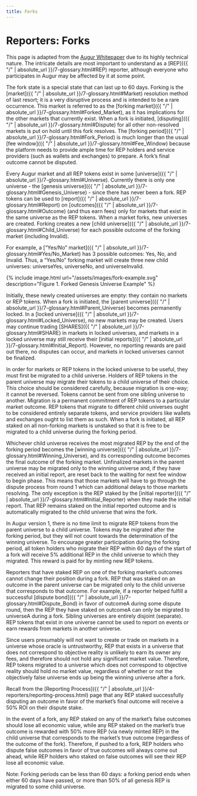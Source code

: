 ```yaml
---
title: Forks
---
```


# Reporters: Forks

This page is adapted from the [Augur Whitepaper](https://www.augur.net/whitepaper.pdf) due to its highly technical nature. The intricate details are most important to understand as a [REP]({{ "/" | absolute_url }}/7-glossary.html#REP) reporter, although everyone who participates in Augur may be affected by it at some point.

The fork state is a special state that can last up to 60 days.  Forking is the [market]({{ "/" | absolute_url }}/7-glossary.html#Market) resolution method of last resort; it is a very disruptive process and is intended to be a rare occurrence. This market is referred to as the [forking market]({{ "/" | absolute_url }}/7-glossary.html#Forked_Market), as it has implications for the other markets that currently exist. When a fork is initiated, [disputing]({{ "/" | absolute_url }}/7-glossary.html#Dispute) for all other non-resolved markets is put on hold until this fork resolves.  The [forking period]({{ "/" | absolute_url }}/7-glossary.html#Fork_Period) is much longer than the usual [fee window]({{ "/" | absolute_url }}/7-glossary.html#Fee_Window) because the platform needs to provide ample time for REP holders and service providers (such as wallets and exchanges) to prepare.  A fork’s final outcome cannot be disputed. 

Every Augur market and all REP tokens exist in some [universe]({{ "/" | absolute_url }}/7-glossary.html#Universe). Currently there is only one universe - the [genesis universe]({{ "/" | absolute_url }}/7-glossary.html#Genesis_Universe) - since there has never been a fork. REP tokens can be used to [report]({{ "/" | absolute_url }}/7-glossary.html#Report) on [outcomes]({{ "/" | absolute_url }}/7-glossary.html#Outcome) (and thus earn fees) only for markets that exist in the same universe as  the REP tokens. When a market forks, new universes are created. Forking creates a new [child universe]({{ "/" | absolute_url }}/7-glossary.html#Child_Universe) for each possible outcome of the forking market (including Invalid). 

For example, a [“Yes/No” market]({{ "/" | absolute_url }}/7-glossary.html#Yes/No_Market) has 3 possible outcomes: Yes, No, and Invalid.  Thus, a “Yes/No” forking market will create three new child universes: universeYes, universeNo, and universeInvalid.

<div class="center">
{% include image.html url="/assets/images/fork-example.svg" description="Figure 1. Forked Genesis Universe Example" %}
</div>

Initially, these newly created universes are empty: they contain no markets or REP tokens. When a fork is initiated, the [parent universe]({{ "/" | absolute_url }}/7-glossary.html#Parent_Universe) becomes permanently locked. In a [locked universe]({{ "/" | absolute_url }}/7-glossary.html#Locked_Universe), no new markets may be created. Users may continue trading [SHARES]({{ "/" | absolute_url }}/7-glossary.html#SHARE) in markets in locked universes, and markets in a locked universe may still receive their [initial reports]({{ "/" | absolute_url }}/7-glossary.html#Initial_Report). However, no reporting rewards are paid out there, no disputes can occur, and markets in locked universes cannot be finalized.

In order for markets or REP tokens in the locked universe to be useful, they must first be migrated to a child universe. Holders of REP tokens in the parent universe may migrate their tokens to a child universe of their choice. This choice should be considered carefully, because migration is one-way; it cannot be reversed. Tokens cannot be sent from one sibling universe to another. Migration is a permanent commitment of REP tokens to a particular market outcome. REP tokens that migrate to different child universes ought to be considered entirely separate tokens, and service providers like wallets and exchanges ought to list them as such. When a fork is initiated, all REP staked on all non-forking markets is unstaked so that it is free to be migrated to a child universe during the forking period. 

Whichever child universe receives the most migrated REP by the end of the forking period becomes the [winning universe]({{ "/" | absolute_url }}/7-glossary.html#Winning_Universe), and its corresponding outcome becomes the final outcome of the forking market.  Unfinalized markets in the parent universe may be migrated only to the winning universe and, if they have received an initial report, are reset back to the waiting for next fee window to begin phase. This means that those markets will have to go through the dispute process from round 1 which can additional delays to those markets resolving. The only exception is the REP staked by the [initial reporter]({{ "/" | absolute_url }}/7-glossary.html#Initial_Reporter) when they made the initial report. That REP remains staked on the initial reported outcome and is automatically migrated to the child universe that wins the fork.

In Augur version 1, there is no time limit to migrate REP tokens from the parent universe to a child universe. Tokens may be migrated after the forking period, but they will not count towards the determination of the winning universe. To encourage greater participation during the forking  period, all token holders who migrate their REP within 60 days of the start of a fork will receive 5% additional REP in the child universe to which they migrated. This reward is paid for by minting new REP tokens. 

Reporters that have staked REP on one of the forking market’s outcomes cannot change their position during a fork. REP that was staked on an outcome in the parent universe can be migrated only to the child universe that corresponds to that outcome. For example, if a reporter helped fulfill a successful [dispute bond]({{ "/" | absolute_url }}/7-glossary.html#Dispute_Bond) in favor of outcomeA during some dispute round, then the REP they have staked on outcomeA can only be migrated to universeA during a fork. Sibling universes are entirely disjoint (separate). REP tokens that exist in one universe cannot be used  to report on events or earn rewards from markets in another universe. 

Since users presumably will not want to create or trade on markets in a universe whose oracle is untrustworthy, REP that exists in a universe that does not correspond to objective reality is unlikely to earn its owner any fees, and therefore should not hold any significant market value. Therefore, REP tokens migrated to a universe which does not correspond to objective reality should hold no market value, regardless of whether or not the objectively false universe ends up being the winning universe after a fork. 

Recall from the [Reporting Process]({{ "/" | absolute_url }}/4-reporters/reporting-process.html) page that any REP staked successfully disputing an outcome in favor of the market’s final outcome will receive a 50% ROI on their dispute stake.

In the event of a fork, any REP staked on any of the market’s false outcomes should lose all economic value, while any REP staked on the market’s true outcome is rewarded with 50% more REP (via newly minted REP) in the child universe that corresponds to the market’s true outcome (regardless of the outcome of the fork). Therefore, if pushed to a fork, REP holders who dispute false outcomes in favor of true outcomes will always come out ahead, while REP holders who staked on false outcomes will see their REP lose all economic value. 

Note: Forking  periods  can  be  less  than  60  days:  a  forking  period  ends when either 60 days have passed, or more than 50% of all genesis REP is migrated to some child universe.
